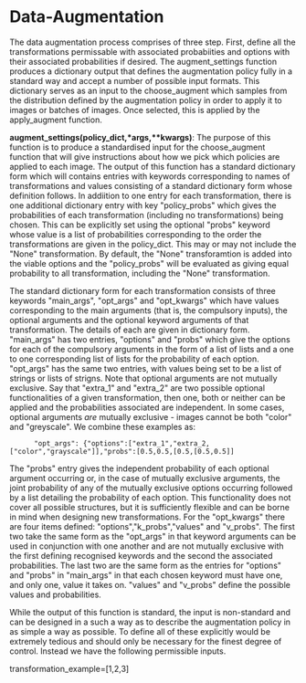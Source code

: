 # Data-Augmentation

The data augmentation process comprises of three step. First, define all the transformations permissable with associated probabiities and options with their associated probabilities if desired. The augment_settings function produces a dictionary output that defines the augmentation policy fully in a standard way and accept a number of possible input formats. This dictionary serves as an input to the choose_augment which samples from the distribution defined by the augmentation policy in order to apply it to images or batches of images. Once selected, this is applied by the apply_augment function.

__augment_settings(policy_dict,\*args,\*\*kwargs)__: The purpose of this function is to produce a standardised input for the choose_augment function that will give instructions about how we pick which policies are applied to each image. The output of this function has a standard dictionary form which will contains entries with keywords corresponding to names of transformations and values consisting of a standard dictionary form whose definition follows. In addiition to one entry for each transformation, there is one additional dictionary entry with key "policy_probs" which gives the probabilities of each transformation (including no transformations) being chosen. This can be explicitly set using the optional "probs" keyword whose value is a list of probabilities corresponding to the order the transformations are given in the policy_dict. This may or may not include  the "None" transformation. By default, the "None" transforamtion is added into the viable options and the "policy_probs" will be evaluated as giving equal probability to all transformation, including the "None" transformation. 

The standard dictionary form for each transformation consists of three keywords "main_args", "opt_args" and "opt_kwargs" which have values corresponding to the main arguments (that is, the compulsory inputs), the optional arguments and the optional keyword arguments of that transformation. The details of each are given in dictionary form. "main_args" has two entries, "options" and "probs" which give the options for each of the compulsory arguments in the form of a list of lists and a one to one corresponding list of lists for the probability of each option. "opt_args" has the same two entries, with values being set to be a list of strings or lists of strigns. Note that optional arguments are not mutually exclusive. Say that "extra_1" and "extra_2" are two possible optional functionalities of a given transformation, then one, both or neither can be applied and the probabilities associated are independent. In some cases, optional arguments _are_ mutually exclusive - images cannot be both "color" and "greyscale". We combine these examples as:

          "opt_args": {"options":["extra_1","extra_2,["color","grayscale"]],"probs":[0.5,0.5,[0.5,[0.5,0.5]]

The "probs" entry gives the independent probability of each optional argument occurring or, in the case of mutually exclusive arguments, the joint probability of any of the mutually exclusive options occurring followed by a list detailing the probability of each option. This functionality does not cover all possible structures, but it is sufficiently flexible and can be borne in mind when designing new transformations. For the "opt_kwargs" there are four items defined: "options","k_probs","values" and "v_probs". The first two take the same form as the "opt_args" in that keyword arguments can be used in conjunction with one another and are not mutually exclusive with the first defining recognised keywords and the second the associated probabilities. The last two are the same form as the entries for "options" and "probs" in "main_args" in that each chosen keyword must have one, and only one, value it takes on. "values" and "v_probs" define the possible values and probabilities. 
          
While the output of this function is standard, the input is non-standard and can be designed in a such a way as to describe the augmentation policy in as simple a way as possible. To define all of these explicitly would be extremely tedious and should only be necessary for the finest degree of control. Instead we have the following permissible inputs.

transformation_example=[1,2,3]
